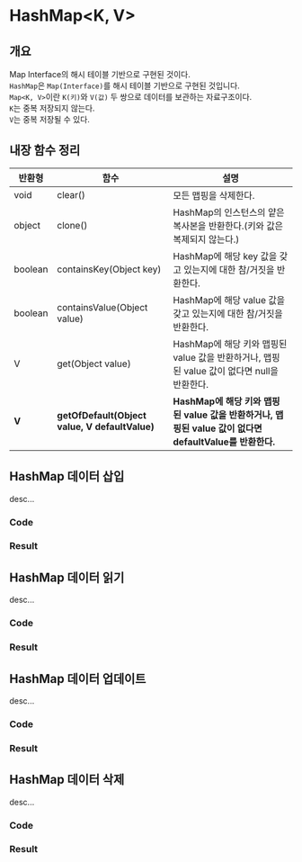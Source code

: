 # HashMap<K, V>
## 개요
<p>

Map Interface의 해시 테이블 기반으로 구현된 것이다.</br>
``HashMap``은 ``Map(Interface)``를 해시 테이블 기반으로 구현된 것입니다. </br>
``Map<K, V>``이란  ``K(키)``와 ``V(값)`` 두 쌍으로 데이터를 보관하는 자료구조이다.</br>
``K``는 중복 저장되지 않는다.</br>
``V``는 중복 저장될 수 있다.


</p>

## 내장 함수 정리
|반환형|함수|설명|
|----|----|----|
|void|clear()|모든 맵핑을 삭제한다.|
|object|clone()|HashMap의 인스턴스의 얕은 복사본을 반환한다.(키와 값은 복제되지 않는다.)|
|boolean|containsKey(Object key)|HashMap에 해당 key 값을 갖고 있는지에 대한 참/거짓을 반환한다.|
|boolean|containsValue(Object value)|HashMap에 해당 value 값을 갖고 있는지에 대한 참/거짓을 반환한다.|
|V|get(Object value)|HashMap에 해당 키와 맵핑된 value 값을 반환하거나, 맵핑된 value 값이 없다면 null을 반환한다.|
|**V**|**getOfDefault(Object value, V defaultValue)**|**HashMap에 해당 키와 맵핑된 value 값을 반환하거나, 맵핑된 value 값이 없다면 defaultValue를 반환한다.**|

## HashMap 데이터 삽입
desc...
### Code
### Result

## HashMap 데이터 읽기
desc...
### Code
### Result

## HashMap 데이터 업데이트
desc...
### Code
### Result

## HashMap 데이터 삭제
desc...
### Code
### Result
